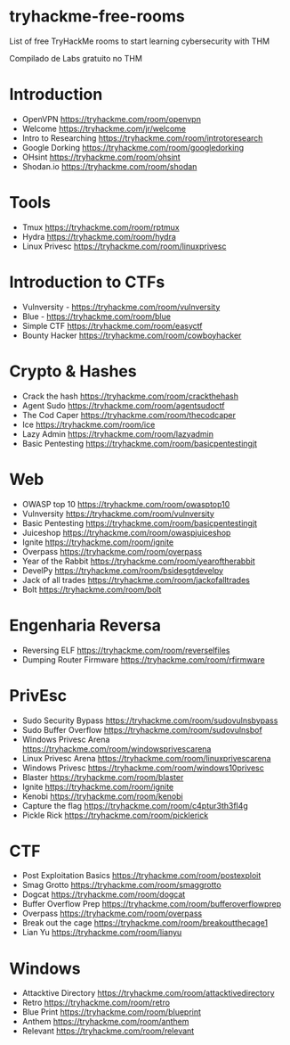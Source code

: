 # tryhackme-free-rooms
List of free TryHackMe rooms to start learning cybersecurity with THM

Compilado de Labs gratuito no THM

# Introduction
- OpenVPN https://tryhackme.com/room/openvpn
- Welcome https://tryhackme.com/jr/welcome
- Intro to Researching https://tryhackme.com/room/introtoresearch                                                                                            
- Google Dorking https://tryhackme.com/room/googledorking
- OHsint https://tryhackme.com/room/ohsint
- Shodan.io https://tryhackme.com/room/shodan

# Tools
- Tmux https://tryhackme.com/room/rptmux
- Hydra https://tryhackme.com/room/hydra
- Linux Privesc https://tryhackme.com/room/linuxprivesc

# Introduction to CTFs
- Vulnversity - https://tryhackme.com/room/vulnversity
- Blue - https://tryhackme.com/room/blue
- Simple CTF https://tryhackme.com/room/easyctf
- Bounty Hacker https://tryhackme.com/room/cowboyhacker

# Crypto & Hashes
- Crack the hash https://tryhackme.com/room/crackthehash
- Agent Sudo https://tryhackme.com/room/agentsudoctf
- The Cod Caper https://tryhackme.com/room/thecodcaper
- Ice https://tryhackme.com/room/ice
- Lazy Admin https://tryhackme.com/room/lazyadmin
- Basic Pentesting https://tryhackme.com/room/basicpentestingjt

# Web
- OWASP top 10 https://tryhackme.com/room/owasptop10
- Vulnversity https://tryhackme.com/room/vulnversity
- Basic Pentesting https://tryhackme.com/room/basicpentestingjt
- Juiceshop https://tryhackme.com/room/owaspjuiceshop
- Ignite https://tryhackme.com/room/ignite
- Overpass https://tryhackme.com/room/overpass
- Year of the Rabbit https://tryhackme.com/room/yearoftherabbit
- DevelPy https://tryhackme.com/room/bsidesgtdevelpy
- Jack of all trades https://tryhackme.com/room/jackofalltrades
- Bolt https://tryhackme.com/room/bolt

# Engenharia Reversa
- Reversing ELF https://tryhackme.com/room/reverselfiles
- Dumping Router Firmware https://tryhackme.com/room/rfirmware

# PrivEsc
- Sudo Security Bypass https://tryhackme.com/room/sudovulnsbypass
- Sudo Buffer Overflow https://tryhackme.com/room/sudovulnsbof
- Windows Privesc Arena https://tryhackme.com/room/windowsprivescarena
- Linux Privesc Arena https://tryhackme.com/room/linuxprivescarena
- Windows Privesc https://tryhackme.com/room/windows10privesc
- Blaster https://tryhackme.com/room/blaster
- Ignite https://tryhackme.com/room/ignite
- Kenobi https://tryhackme.com/room/kenobi
- Capture the flag https://tryhackme.com/room/c4ptur3th3fl4g
- Pickle Rick https://tryhackme.com/room/picklerick

# CTF
- Post Exploitation Basics https://tryhackme.com/room/postexploit
- Smag Grotto https://tryhackme.com/room/smaggrotto
- Dogcat https://tryhackme.com/room/dogcat
- Buffer Overflow Prep https://tryhackme.com/room/bufferoverflowprep
- Overpass https://tryhackme.com/room/overpass
- Break out the cage https://tryhackme.com/room/breakoutthecage1
- Lian Yu https://tryhackme.com/room/lianyu

# Windows
- Attacktive Directory https://tryhackme.com/room/attacktivedirectory
- Retro https://tryhackme.com/room/retro
- Blue Print https://tryhackme.com/room/blueprint
- Anthem https://tryhackme.com/room/anthem
- Relevant https://tryhackme.com/room/relevant
